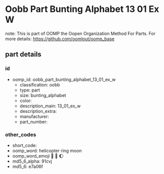 # Oobb Part Bunting Alphabet 13 01 Ex W  

note: This is part of OOMP the Oopen Organization Method For Parts. For more details: https://github.com/oomlout/oomp_base

##  part details





### id
* oomp_id: oobb_part_bunting_alphabet_13_01_ex_w
  * classification: oobb
  * type: part
  * size: bunting_alphabet
  * color: 
  * description_main: 13_01_ex_w
  * description_extra: 
  * manufacturer: 
  * part_number: 

### other_codes
* short_code: 
* oomp_word: helicopter ring moon
* oomp_word_emoji :helicopter: :ring: :moon:
* md5_6_alpha: 91cvj
* md5_6: e7a06f